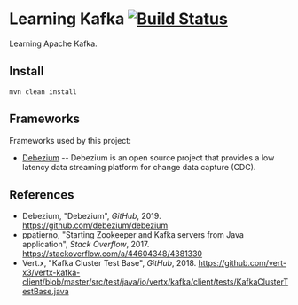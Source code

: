 # Learning Kafka [![Build Status][travis-img]][travis]

Learning Apache Kafka.

## Install

```
mvn clean install
```

## Frameworks

Frameworks used by this project:

- [Debezium](https://github.com/debezium/debezium) -- Debezium is an open
  source project that provides a low latency data streaming platform for change
  data capture (CDC).

## References

- Debezium, "Debezium", _GitHub_, 2019.
  <https://github.com/debezium/debezium>
- ppatierno, "Starting Zookeeper and Kafka servers from Java application",
  _Stack Overflow_, 2017. <https://stackoverflow.com/a/44604348/4381330>
- Vert.x, "Kafka Cluster Test Base", _GitHub_, 2018.
  <https://github.com/vert-x3/vertx-kafka-client/blob/master/src/test/java/io/vertx/kafka/client/tests/KafkaClusterTestBase.java>

[travis]: https://travis-ci.org/mincong-h/learning-kafka
[travis-img]: https://travis-ci.org/mincong-h/learning-kafka.svg?branch=master

